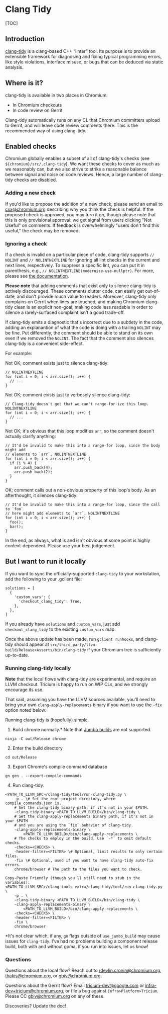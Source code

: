 # Clang Tidy

[TOC]

## Introduction

[clang-tidy](http://clang.llvm.org/extra/clang-tidy/) is a clang-based C++
“linter” tool. Its purpose is to provide an extensible framework for diagnosing
and fixing typical programming errors, like style violations, interface misuse,
or bugs that can be deduced via static analysis.

## Where is it?

clang-tidy is available in two places in Chromium:

- In Chromium checkouts
- In code review on Gerrit

Clang-tidy automatically runs on any CL that Chromium committers upload to
Gerrit, and will leave code review comments there. This is the recommended way
of using clang-tidy.

## Enabled checks

Chromium globally enables a subset of all of clang-tidy's checks (see
`${chromium}/src/.clang-tidy`). We want these checks to cover as much as we
reasonably can, but we also strive to strike a reasonable balance between signal
and noise on code reviews. Hence, a large number of clang-tidy checks are
disabled.

### Adding a new check

If you'd like to propose the addition of a new check, please send an email to
cxx@chromium.org describing why you think the check is helpful. If the proposed
check is approved, you may turn it on, though please note that this is only
provisional approval: we get signal from users clicking "Not Useful" on
comments. If feedback is overwhelmingly "users don't find this useful," the
check may be removed.

### Ignoring a check

If a check is invalid on a particular piece of code, clang-tidy supports `//
NOLINT` and `// NOLINTNEXTLINE` for ignoring all lint checks in the current and
next lines, respectively. To suppress a specific lint, you can put it in
parenthesis, e.g., `// NOLINTNEXTLINE(modernize-use-nullptr)`. For more, please
see [the documentation](
https://clang.llvm.org/extra/clang-tidy/#suppressing-undesired-diagnostics).

**Please note** that adding comments that exist only to silence clang-tidy is
actively discouraged. These comments clutter code, can easily get
out-of-date, and don't provide much value to readers. Moreover, clang-tidy only
complains on Gerrit when lines are touched, and making Chromium clang-tidy clean
is an explicit non-goal; making code less readable in order to silence a
rarely-surfaced complaint isn't a good trade-off.

If clang-tidy emits a diagnostic that's incorrect due to a subtlety in the code,
adding an explanantion of what the code is doing with a trailing `NOLINT` may be
fine. Put differently, the comment should be able to stand on its own even if we
removed the `NOLINT`. The fact that the comment also silences clang-tidy is a
convenient side-effect.

For example:

Not OK; comment exists just to silence clang-tidy:

```
// NOLINTNEXTLINE
for (int i = 0; i < arr.size(); i++) {
  // ...
}
```

Not OK; comment exists just to verbosely silence clang-tidy:

```
// Clang-tidy doesn't get that we can't range-for-ize this loop. NOLINTNEXTLINE
for (int i = 0; i < arr.size(); i++) {
  // ...
}
```

Not OK; it's obvious that this loop modifies `arr`, so the comment doesn't
actually clarify anything:

```
// It'd be invalid to make this into a range-for loop, since the body might add
// elements to `arr`. NOLINTNEXTLINE
for (int i = 0; i < arr.size(); i++) {
  if (i % 4) {
    arr.push_back(4);
    arr.push_back(2);
  }
}
```

OK; comment calls out a non-obvious property of this loop's body. As an
afterthought, it silences clang-tidy:

```
// It'd be invalid to make this into a range-for loop, since the call to `foo`
// here might add elements to `arr`. NOLINTNEXTLINE
for (int i = 0; i < arr.size(); i++) {
  foo();
  bar();
}
```

In the end, as always, what is and isn't obvious at some point is highly
context-dependent. Please use your best judgement.

## But I want to run it locally

If you want to sync the officially-supported `clang-tidy` to your workstation,
add the following to your .gclient file:

```
solutions = [
  {
    'custom_vars': {
      'checkout_clang_tidy': True,
    },
  },
]
```

If you already have `solutions` and `custom_vars`, just add
`checkout_clang_tidy` to the existing `custom_vars` map.

Once the above update has been made, run `gclient runhooks`, and clang-tidy
should appear at `src/third_party/llvm-build/Release+Asserts/bin/clang-tidy` if
your Chromium tree is sufficiently up-to-date.

### Running clang-tidy locally

**Note** that the local flows with clang-tidy are experimental, and require an
LLVM checkout. Tricium is happy to run on WIP CLs, and we strongly encourage its
use.

That said, assuming you have the LLVM sources available, you'll need to bring
your own `clang-apply-replacements` binary if you want to use the `-fix` option
noted below.

Running clang-tidy is (hopefully) simple.
1.  Build chrome normally.\* Note that [Jumbo builds](jumbo.md) are not
    supported.
```
ninja -C out/Release chrome
```
2.  Enter the build directory
```
cd out/Release
```
3.  Export Chrome's compile command database
```
gn gen . --export-compile-commands
```
4.  Run clang-tidy.
```
<PATH_TO_LLVM_SRC>/clang-tidy/tool/run-clang-tidy.py \
    -p . \# Set the root project directory, where compile_commands.json is.
    # Set the clang-tidy binary path, if it's not in your $PATH.
    -clang-tidy-binary <PATH_TO_LLVM_BUILD>/bin/clang-tidy \
    # Set the clang-apply-replacements binary path, if it's not in your $PATH
    # and you are using the `fix` behavior of clang-tidy.
    -clang-apply-replacements-binary \
        <PATH_TO_LLVM_BUILD>/bin/clang-apply-replacements \
    # The checks to employ in the build. Use `-*` to omit default checks.
    -checks=<CHECKS> \
    -header-filter=<FILTER> \# Optional, limit results to only certain files.
    -fix \# Optional, used if you want to have clang-tidy auto-fix errors.
    chrome/browser # The path to the files you want to check.

Copy-Paste Friendly (though you'll still need to stub in the variables):
<PATH_TO_LLVM_SRC>/clang-tools-extra/clang-tidy/tool/run-clang-tidy.py \
    -p . \
    -clang-tidy-binary <PATH_TO_LLVM_BUILD>/bin/clang-tidy \
    -clang-apply-replacements-binary \
        <PATH_TO_LLVM_BUILD>/bin/clang-apply-replacements \
    -checks=<CHECKS> \
    -header-filter=<FILTER> \
    -fix \
    chrome/browser
```

\*It's not clear which, if any, `gn` flags outside of `use_jumbo_build` may
cause issues for `clang-tidy`. I've had no problems building a component release
build, both with and without goma. if you run into issues, let us know!

### Questions

Questions about the local flow? Reach out to rdevlin.cronin@chromium.org,
thakis@chromium.org, or gbiv@chromium.org.

Questions about the Gerrit flow? Email tricium-dev@google.com or
infra-dev+tricium@chromium.org, or file a bug against `Infra>Platform>Tricium`.
Please CC gbiv@chromium.org on any of these.

Discoveries? Update the doc!
